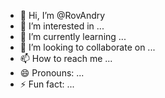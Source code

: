 - 👋 Hi, I’m @RovAndry
- 👀 I’m interested in ...
- 🌱 I’m currently learning ...
- 💞️ I’m looking to collaborate on ...
- 📫 How to reach me ...
- 😄 Pronouns: ...
- ⚡ Fun fact: ...

<!---
RovAndry/RovAndry is a ✨ special ✨ repository because its `README.md` (this file) appears on your GitHub profile.
You can click the Preview link to take a look at your changes.
--->
